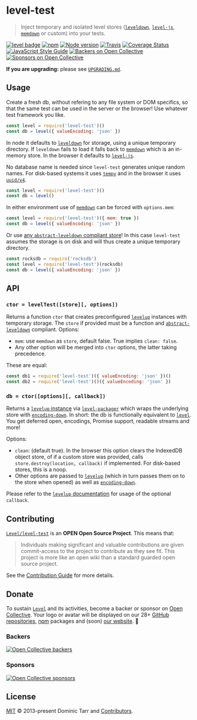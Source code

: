 # level-test

> Inject temporary and isolated level stores ([`leveldown`][leveldown], [`level-js`][level-js], [`memdown`][memdown] or custom) into your tests.

[![level badge][level-badge]](https://github.com/Level/awesome)
[![npm](https://img.shields.io/npm/v/level-test.svg?label=&logo=npm)](https://www.npmjs.com/package/level-test)
[![Node version](https://img.shields.io/node/v/level-test.svg)](https://www.npmjs.com/package/level-test)
[![Travis](https://img.shields.io/travis/Level/level-test.svg?logo=travis&label=)](https://travis-ci.org/Level/level-test)
[![Coverage Status](https://coveralls.io/repos/github/Level/level-test/badge.svg)](https://coveralls.io/github/Level/level-test)
[![JavaScript Style Guide](https://img.shields.io/badge/code_style-standard-brightgreen.svg)](https://standardjs.com)
[![Backers on Open Collective](https://opencollective.com/level/backers/badge.svg?color=orange)](#backers)
[![Sponsors on Open Collective](https://opencollective.com/level/sponsors/badge.svg?color=orange)](#sponsors)

**If you are upgrading:** please see [`UPGRADING.md`](UPGRADING.md).

## Usage

Create a fresh db, without refering to any file system or DOM specifics,
so that the same test can be used in the server or the browser! Use whatever test framework you like.

```js
const level = require('level-test')()
const db = level({ valueEncoding: 'json' })
```

In node it defaults to [`leveldown`][leveldown] for storage, using a unique temporary directory. If `leveldown` fails to load it falls back to [`memdown`][memdown] which is an in-memory store. In the browser it defaults to [`level-js`][level-js].

No database name is needed since `level-test` generates unique random names. For disk-based systems it uses [`tempy`](https://github.com/sindresorhus/tempy#readme) and in the browser it uses [`uuid/v4`](https://github.com/kelektiv/node-uuid#version-4).

```js
const level = require('level-test')()
const db = level()
```

In either environment use of [`memdown`][memdown] can be forced with `options.mem`:

```js
const level = require('level-test')({ mem: true })
const db = level({ valueEncoding: 'json' })
```

Or use [any `abstract-leveldown` compliant store](https://github.com/Level/awesome#stores)! In this case `level-test` assumes the storage is on disk and will thus create a unique temporary directory.

```js
const rocksdb = require('rocksdb')
const level = require('level-test')(rocksdb)
const db = level({ valueEncoding: 'json' })
```

## API

<a name="factory"></a>
### `ctor = levelTest([store][, options])`

Returns a function `ctor` that creates preconfigured [`levelup`](https://github.com/Level/levelup) instances with temporary storage. The `store` if provided must be a function and [`abstract-leveldown`](https://github.com/Level/abstract-leveldown) compliant. Options:

- `mem`: use `memdown` as `store`, default false. True implies `clean: false`.
- Any other option will be merged into `ctor` options, the latter taking precedence.

These are equal:

```js
const db1 = require('level-test')({ valueEncoding: 'json' })()
const db2 = require('level-test')()({ valueEncoding: 'json' })
```

<a name="ctor"></a>
### `db = ctor([options][, callback])`

Returns a [`levelup` instance](https://github.com/Level/levelup#api) via [`level-packager`](https://github.com/Level/packager) which wraps the underlying store with [`encoding-down`](https://github.com/Level/encoding-down). In short: the db is functionally equivalent to [`level`](https://github.com/Level/level). You get deferred open, encodings, Promise support, readable streams and more!

Options:

- `clean`: (default true). In the browser this option clears the IndexedDB object store, of if a custom store was provided, calls `store.destroy(location, callback)` if implemented. For disk-based stores, this is a noop.
- Other options are passed to [`levelup`](https://github.com/Level/levelup) (which in turn passes them on to the store when opened) as well as [`encoding-down`](https://github.com/Level/encoding-down).

Please refer to the [`levelup` documentation](https://github.com/Level/levelup#levelupdb-options-callback) for usage of the optional `callback`.

## Contributing

[`Level/level-test`](https://github.com/Level/level-test) is an **OPEN Open Source Project**. This means that:

> Individuals making significant and valuable contributions are given commit-access to the project to contribute as they see fit. This project is more like an open wiki than a standard guarded open source project.

See the [Contribution Guide](https://github.com/Level/community/blob/master/CONTRIBUTING.md) for more details.

## Donate

To sustain [`Level`](https://github.com/Level) and its activities, become a backer or sponsor on [Open Collective](https://opencollective.com/level). Your logo or avatar will be displayed on our 28+ [GitHub repositories](https://github.com/Level), [npm](https://www.npmjs.com/) packages and (soon) [our website](http://leveldb.org). 💖

### Backers

[![Open Collective backers](https://opencollective.com/level/backers.svg?width=890)](https://opencollective.com/level)

### Sponsors

[![Open Collective sponsors](https://opencollective.com/level/sponsors.svg?width=890)](https://opencollective.com/level)

## License

[MIT](LICENSE.md) © 2013-present Dominic Tarr and [Contributors](CONTRIBUTORS.md).

[level-badge]: http://leveldb.org/img/badge.svg
[leveldown]: https://github.com/Level/leveldown
[memdown]: https://github.com/Level/memdown
[level-js]: https://github.com/Level/level-js
